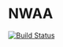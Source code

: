 NWAA
=====================

[![Build Status](https://travis-ci.org/fand/nwaa.svg)](https://travis-ci.org/fand/nwaa)
